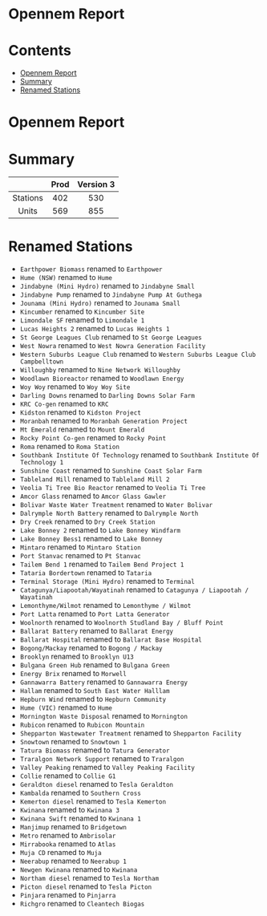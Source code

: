 
Opennem Report
==============

Contents
========

* [Opennem Report](#opennem-report)
* [Summary](#summary)
* [Renamed Stations](#renamed-stations)

# Opennem Report

# Summary

||Prod|Version 3|
| :---: | :---: | :---: |
|Stations|402|530|
|Units|569|855|

# Renamed Stations

- `Earthpower Biomass` renamed to `Earthpower`
- `Hume (NSW)` renamed to `Hume`
- `Jindabyne (Mini Hydro)` renamed to `Jindabyne Small`
- `Jindabyne Pump` renamed to `Jindabyne Pump At Guthega`
- `Jounama (Mini Hydro)` renamed to `Jounama Small`
- `Kincumber` renamed to `Kincumber Site`
- `Limondale SF` renamed to `Limondale 1`
- `Lucas Heights 2` renamed to `Lucas Heights 1`
- `St George Leagues Club` renamed to `St George Leagues`
- `West Nowra` renamed to `West Nowra Generation Facility`
- `Western Suburbs League Club` renamed to `Western Suburbs League Club Campbelltown`
- `Willoughby` renamed to `Nine Network Willoughby`
- `Woodlawn Bioreactor` renamed to `Woodlawn Energy`
- `Woy Woy` renamed to `Woy Woy Site`
- `Darling Downs` renamed to `Darling Downs Solar Farm`
- `KRC Co-gen` renamed to `KRC`
- `Kidston` renamed to `Kidston Project`
- `Moranbah` renamed to `Moranbah Generation Project`
- `Mt Emerald` renamed to `Mount Emerald`
- `Rocky Point Co-gen` renamed to `Rocky Point`
- `Roma` renamed to `Roma Station`
- `Southbank Institute Of Technology` renamed to `Southbank Institute Of Technology 1`
- `Sunshine Coast` renamed to `Sunshine Coast Solar Farm`
- `Tableland Mill` renamed to `Tableland Mill 2`
- `Veolia Ti Tree Bio Reactor` renamed to `Veolia Ti Tree`
- `Amcor Glass` renamed to `Amcor Glass Gawler`
- `Bolivar Waste Water Treatment` renamed to `Water Bolivar`
- `Dalrymple North Battery` renamed to `Dalrymple North`
- `Dry Creek` renamed to `Dry Creek Station`
- `Lake Bonney 2` renamed to `Lake Bonney Windfarm`
- `Lake Bonney Bess1` renamed to `Lake Bonney`
- `Mintaro` renamed to `Mintaro Station`
- `Port Stanvac` renamed to `Pt Stanvac`
- `Tailem Bend 1` renamed to `Tailem Bend Project 1`
- `Tataria Bordertown` renamed to `Tataria`
- `Terminal Storage (Mini Hydro)` renamed to `Terminal`
- `Catagunya/Liapootah/Wayatinah` renamed to `Catagunya / Liapootah / Wayatinah`
- `Lemonthyme/Wilmot` renamed to `Lemonthyme / Wilmot`
- `Port Latta` renamed to `Port Latta Generator`
- `Woolnorth` renamed to `Woolnorth Studland Bay / Bluff Point`
- `Ballarat Battery` renamed to `Ballarat Energy`
- `Ballarat Hospital` renamed to `Ballarat Base Hospital`
- `Bogong/Mackay` renamed to `Bogong / Mackay`
- `Brooklyn` renamed to `Brooklyn U13`
- `Bulgana Green Hub` renamed to `Bulgana Green`
- `Energy Brix` renamed to `Morwell`
- `Gannawarra Battery` renamed to `Gannawarra Energy`
- `Hallam` renamed to `South East Water Halllam`
- `Hepburn Wind` renamed to `Hepburn Community`
- `Hume (VIC)` renamed to `Hume`
- `Mornington Waste Disposal` renamed to `Mornington`
- `Rubicon` renamed to `Rubicon Mountain`
- `Shepparton Wastewater Treatment` renamed to `Shepparton Facility`
- `Snowtown` renamed to `Snowtown 1`
- `Tatura Biomass` renamed to `Tatura Generator`
- `Traralgon Network Support` renamed to `Traralgon`
- `Valley Peaking` renamed to `Valley Peaking Facility`
- `Collie` renamed to `Collie G1`
- `Geraldton diesel` renamed to `Tesla Geraldton`
- `Kambalda` renamed to `Southern Cross`
- `Kemerton diesel` renamed to `Tesla Kemerton`
- `Kwinana` renamed to `Kwinana 3`
- `Kwinana Swift` renamed to `Kwinana 1`
- `Manjimup` renamed to `Bridgetown`
- `Metro` renamed to `Ambrisolar`
- `Mirrabooka` renamed to `Atlas`
- `Muja CD` renamed to `Muja`
- `Neerabup` renamed to `Neerabup 1`
- `Newgen Kwinana` renamed to `Kwinana`
- `Northam diesel` renamed to `Tesla Northam`
- `Picton diesel` renamed to `Tesla Picton`
- `Pinjara` renamed to `Pinjarra`
- `Richgro` renamed to `Cleantech Biogas`
